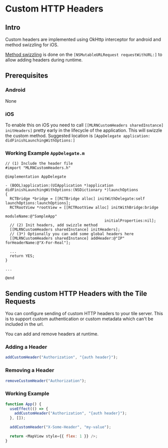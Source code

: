 # Custom HTTP Headers

## Intro

Custom headers are implemented using OkHttp interceptor for android and method swizzling for iOS.

[Method swizzling](https://en.wikipedia.org/wiki/Monkey_patch) is done on the `[NSMutableURLRequest requestWithURL:]` to allow adding headers during runtime.

## Prerequisites

### Android

None

### iOS

To enable this on iOS you need to call `[[MLRNCustomHeaders sharedInstance] initHeaders]` pretty early in the lifecycle of the application. This will swizzle the custom method.
Suggested location is `[AppDelegate application: didFinishLaunchingWithOptions:]`

### Working Example `AppDelegate.m`

```obj-c
// (1) Include the header file
#import "MLRNCustomHeaders.h"

@implementation AppDelegate

- (BOOL)application:(UIApplication *)application didFinishLaunchingWithOptions:(NSDictionary *)launchOptions
{
  RCTBridge *bridge = [[RCTBridge alloc] initWithDelegate:self launchOptions:launchOptions];
  RCTRootView *rootView = [[RCTRootView alloc] initWithBridge:bridge
                                                   moduleName:@"SampleApp"
                                            initialProperties:nil];
  // (2) Init headers, add swizzle method
  [[MLRNCustomHeaders sharedInstance] initHeaders];
  // (3*) Optionally you can add some global headers here
  [[MLRNCustomHeaders sharedInstance] addHeader:@"IP" forHeaderName:@"X-For-Real"];

  ...
  return YES;
}

...

@end
```

## Sending custom HTTP Headers with the Tile Requests

You can configure sending of custom HTTP headers to your tile server. This is to support custom authentication or custom metadata which can't be included in the url.

You can add and remove headers at runtime.

### Adding a Header

```javascript
addCustomHeader("Authorization", "{auth header}");
```

### Removing a Header

```javascript
removeCustomHeader("Authorization");
```

### Working Example

```javascript
function App() {
  useEffect(() => {
    addCustomHeader("Authorization", "{auth header}");
  }, []);

  addCustomHeader("X-Some-Header", "my-value");

  return <MapView style={{ flex: 1 }} />;
}
```
